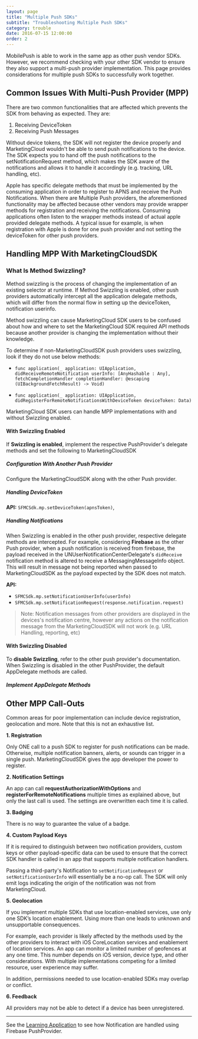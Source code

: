```yaml
---
layout: page
title: "Multiple Push SDKs"
subtitle: "Troubleshooting Multiple Push SDKs"
category: trouble
date: 2016-07-15 12:00:00
order: 2
---
```

MobilePush is able to work in the same app as other push vendor SDKs. However, we recommend checking with your other SDK vendor to ensure they also support a multi-push provider implementation. This page provides considerations for multiple push SDKs to successfully work together.

## Common Issues With Multi-Push Provider (MPP)

There are two common functionalities that are affected which prevents the SDK from behaving as expected. They are:

  1. Receiving DeviceToken
  2. Receiving Push Messages

Without device tokens, the SDK will not register the device properly and MarketingCloud wouldn't be able to send push notifications to the device. The SDK expects you to hand off the push notifications to the setNotificationRequest method, which makes the SDK aware of the notifications and allows it to handle it accordingly (e.g. tracking, URL handling, etc).

Apple has specific delegate methods that must be implemented by the consuming application in order to register to APNS and receive the Push Notifications. When there are Multiple Push providers, the aforementioned functionality may be affected because other vendors may provide wrapper methods for registration and receiving the notifications. Consuming applications often listen to the wrapper methods instead of actual apple provided delegate methods. A typical issue for example, is when registration with Apple is done for one push provider and not setting the deviceToken for other push providers.

## Handling MPP With MarketingCloudSDK

### What Is Method Swizzling?

Method swizzling is the process of changing the implementation of an existing selector at runtime.
If Method Swizzling is enabled, other push providers automatically intercept all the application delegate methods, which will differ from the normal flow in setting up the deviceToken, notification userinfo.

Method swizzling can cause MarketingCloud SDK users to be confused about how and where to set the MarketingCloud SDK required API methods because another provider is changing the implementation without their knowledge.

To determine if non-MarketingCloudSDK push providers uses swizzling, look if they do not use below methods:
* `func application(_ application: UIApplication, didReceiveRemoteNotification userInfo: [AnyHashable : Any], fetchCompletionHandler completionHandler: @escaping (UIBackgroundFetchResult) -> Void)`

* `func application(_ application: UIApplication, didRegisterForRemoteNotificationsWithDeviceToken deviceToken: Data)`

MarketingCloud SDK users can handle MPP implementations with and without Swizzling enabled.

#### With Swizzling Enabled

If **Swizzling is enabled**, implement the respective PushProvider's delegate methods and set the following to MarketingCloudSDK <br/>

##### Configuration With Another Push Provider

Configure the MarketingCloudSDK along with the other Push provider.

<script src="https://gist.github.com/sfmc-mobilepushsdk/8bf1bbe95c7b8fa2528d89d5640a308e.js"></script>

##### Handling DeviceToken

**API:** `SFMCSdk.mp.setDeviceToken(apnsToken)`,

<script src="https://gist.github.com/sfmc-mobilepushsdk/afc15f2ef78c055af57d343d8fe27acc.js"></script>

##### Handling Notifications

When Swizzling is enabled in the other push provider, respective delegate methods are intercepted. For example, considering **Firebase** as the other Push provider, when a push notification is received from firebase, the payload received in the UNUserNotificationCenterDelegate's `didReceive` notification method is altered to receive a MessagingMessageInfo object. This will result in message not being reported when passed to MarketingCloudSDK as the payload expected by the SDK does not match.

**API:**
  * `SFMCSdk.mp.setNotificationUserInfo(userInfo)`
  * `SFMCSdk.mp.setNotificationRequest(response.notification.request)`

<script src="https://gist.github.com/sfmc-mobilepushsdk/8e8f740de3af5c3e86b55e2e3bc4b29d.js"></script>  

> Note: Notification messages from other providers are displayed in the devices's notification centre, however any actions on the notification message from the MarketingCloudSDK will not work (e.g. URL Handling, reporting, etc)

#### With Swizzling Disabled

To **disable Swizzling**, refer to the other push provider's documentation.
When Swizzling is disabled in the other PushProvider, the default AppDelegate methods are called.

##### Implement AppDelegate Methods 

<script src="https://gist.github.com/sfmc-mobilepushsdk/68a8f6f093c45d1278f349b040bf1fd1.js"></script>

## Other MPP Call-Outs 

Common areas for poor implementation can include device registration, geolocation and more. Note that this is not an exhaustive list.

**1. Registration**

Only ONE call to a push SDK to register for push notifications can be made. Otherwise, multiple notification banners, alerts, or sounds can trigger in a single push. MarketingCloudSDK gives the app developer the power to register.

**2. Notification Settings**

An app can call **requestAuthorizationWithOptions** and **registerForRemoteNotifications** multiple times as explained above, but only the last call is used. The settings are overwritten each time it is called.

**3. Badging**

There is no way to guarantee the value of a badge.

**4. Custom Payload Keys**

If it is required to distinguish between two notification providers, custom keys or other payload-specific data can be used to ensure that the correct SDK handler is called in an app that supports multiple notification handlers.

Passing a third-party's Notification to `setNotificationRequest` or `setNotificationUserInfo` will essentially be a no-op call. The SDK will only emit logs indicating the origin of the notification was not from MarketingCloud.

**5. Geolocation**

If you implement multiple SDKs that use location-enabled services, use only one SDK’s location enablement. Using more than one leads to unknown and unsupportable consequences.

For example, each provider is likely affected by the methods used by the other providers to interact with iOS CoreLocation services and enablement of location services. An app can monitor a limited number of geofences at any one time. This number depends on iOS version, device type, and other considerations. With multiple implementations competing for a limited resource, user experience may suffer.

In addition, permissions needed to use location-enabled SDKs may overlap or conflict.

**6. Feedback**

All providers may not be able to detect if a device has been unregistered.

------

See the [Learning Application](https://github.com/salesforce-marketingcloud/MarketingCloudSDK-iOS/tree/spm/example/LearningApp/LearningApp/AppDelegate.swift) to see how Notification are handled using Firebase PushProvider.
